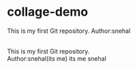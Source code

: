 # collage-demo
This is my first Git repository.
Author:snehal

<br>
This is my first Git repository.
<br>
Author:snehal(its me)
its me snehal